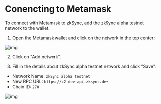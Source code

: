 # Conencting to Metamask

To connect with Metamask to zkSync, add the zkSync alpha testnet network to the wallet.

  1. Open the Metamask wallet and click on the network in the top center:

![img](/connect-1.png)

  2. Click on "Add network".

  3. Fill in the details about zkSync alpha testnet network and click "Save":

- Network Name: `zkSync alpha testnet`
- New RPC URL: `https://z2-dev-api.zksync.dev`
- Chain ID: `270`

![img](/connect-2.png)

